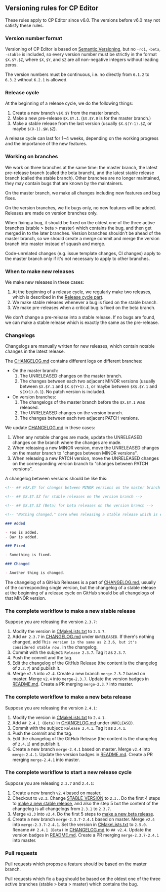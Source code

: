 ## Versioning rules for CP Editor

These rules apply to CP Editor since v6.0. The versions before v6.0 may not satisfy these rules.

### Version number format

Versioning of CP Editor is based on [Semantic Versioning](https://semver.org/), but no `-rc1`, `-beta`, `-stable` is included, so every version number must be strictly in the format `$X.$Y.$Z`, where `$X`, `$Y`, and `$Z` are all non-negative integers without leading zeros.

The version numbers must be continuous, i.e. no directly from `6.1.2` to `6.3.2` without `6.2.1` is allowed.

### Release cycle

At the beginning of a release cycle, we do the following things:

1. Create a new branch `v$X.$Y` from the master branch.
2. Make a new pre-release `$X.$Y.1`. (`$X.$Y.0` is for the master branch.)
3. Make a stable release from the last version (usually `$X.$(Y-1).$Z`, or maybe `$(X-1).$W.$Z`).

A release cycle can last for 1~4 weeks, depending on the working progress and the importance of the new features.

### Working on branches

We work on three branches at the same time: the master branch, the latest pre-release branch (called the beta branch), and the latest stable release branch (called the stable branch). Other branches are no longer maintained, they may contain bugs that are known by the maintainers.

On the master branch, we make all changes including new features and bug fixes.

On the version branches, we fix bugs only, no new features will be added. Releases are made on version branches only.

When fixing a bug, it should be fixed on the oldest one of the three active branches (stable > beta > master) which contains the bug, and then get merged in to the later branches. Version branches shouldn't be ahead of the master branch, so we should create a merge commit and merge the version branch into master instead of squash and merge.

Code-unrelated changes (e.g. issue template changes, CI changes) apply to the master branch only if it's not necessary to apply to other branches.

### When to make new releases

We make new releases in these cases:

1. At the beginning of a release cycle, we regularly make two releases, which is described in the [Release cycle part](#Release-cycle).
2. We make stable releases whenever a bug is fixed on the stable branch.
3. We make pre-releases when a critical bug is fixed on the beta branch.

We don't change a pre-release into a stable release. If no bugs are found, we can make a stable release which is exactly the same as the pre-release.

### Changelogs

Changelogs are manually written for new releases, which contain notable changes in the latest release.

The [CHANGELOG.md](CHANGELOG.md) contains different logs on different branches:

- On the master branch:
  1. The UNRELEASED changes on the master branch.
  2. The changes between each two adjacent MINOR versions (usually between `$X.$Y.1` and `$X.$(Y+1).1`, or maybe between `$X$.$Y.1` and `$(X+1).0.1`). No patch version is included.
- On version branches:
  1. The changelogs of the master branch before the `$X.$Y.1` was released.
  2. The UNRELEASED changes on the version branch.
  3. The changes between each two adjacent PATCH versions.

We update [CHANGELOG.md](CHANGELOG.md) in these cases:

1. When any notable changes are made, update the UNRELEASED changes on the branch where the changes are made.
2. When releasing a new MINOR version, move the UNRELEASED changes on the master branch to "changes between MINOR versions".
3. When releasing a new PATCH version, move the UNRELEASED changes on the corresponding version branch to "changes between PATCH versions".

A changelog between versions should be like this:

```Markdown
<!-- ## v$X.$Y for changes between MINOR versions on the master branch -->

<!-- ## $X.$Y.$Z for stable releases on the version branch -->

<!-- ## $X.$Y.$Z (Beta) for beta releases on the version branch -->

<!-- "Nothing changed." here when releasing a stable release which is exactly the same as the latest pre-release at the beginning of a release cycle -->

### Added

- Foo is added.
- Bar is added.

### Fixed

- Something is fixed.

### Changed

- Another thing is changed.
```

The changelog of a GitHub Releases is a part of [CHANGELOG.md](CHANGELOG.md), usually of the corresponding single version, but the changelog of a stable release at the beginning of a release cycle on GitHub should be all changelogs of that MINOR version.

### The complete workflow to make a new stable release

Suppose you are releasing the version `2.3.7`:

1.  Modify the version in [CMakeLists.txt](../CMakeLists.txt) to `2.3.7`.
2.  Add `## 2.3.7` in [CHANGELOG.md](CHANGELOG.md) under `UNRELEASED`. If there's nothing changed, add `This version is the same as 2.3.6, but it's considered stable now.` in the changelog.
3.  Commit with the subject: `Release 2.3.7`. Tag it as `2.3.7`.
4.  Push the commit and the tag.
5.  Edit the changelog of the GitHub Release (the content is the changelog of `2.3.7`) and publish it.
6.  Merge `v2.3` into `v2.4`. Create a new branch `merge-2.3.7` based on master. Merge `v2.4` into `merge-2.3.7`. Update the version badges in [README.md](../README.md). Create a PR merging `merge-2.3.7` into master.

### The complete workflow to make a new beta release

Suppose you are releasing the version `2.4.1`:

1.  Modify the version in [CMakeLists.txt](../CMakeLists.txt) to `2.4.1`.
2.  Add `## 2.4.1 (Beta)` in [CHANGELOG.md](CHANGELOG.md) under `UNRELEASED`.
3.  Commit with the subject: `Release 2.4.1`. Tag it as `2.4.1`.
4.  Push the commit and the tag.
5.  Edit the changelog of the GitHub Release (the content is the changelog of `2.4.1`) and publish it.
6.  Create a new branch `merge-2.4.1` based on master. Merge `v2.4` into `merge-2.4.1`. Update the version badges in [README.md](../README.md). Create a PR merging `merge-2.4.1` into master.

### The complete workflow to start a new release cycle

Suppose you are releasing `2.3.7` and `2.4.1`:

1.  Create a new branch `v2.4` based on master.
2.  Checkout to `v2.3`. Change [STABLE_VERSION](.ci/STABLE_VERSION) to `2.3.`. Do the first 4 steps to [make a new stable release](#the-complete-workflow-to-make-a-new-stable-release), and also the step 5 but the content of the changelog is all changelogs from `2.3.1` to `2.3.7`.
3.  Merge `v2.3` into `v2.4`. Do the first 5 steps to [make a new beta release](#the-complete-workflow-to-make-a-new-beta-release).
4.  Create a new branch `merge-2.3.7-2.4.1` based on master. Merge `v2.4` into `merge-2.3.7-2.4.1`. Set the version in [CMakeLists.txt](../CMakeLists.txt) to `2.5.0`. Rename `## 2.4.1 (Beta)` in [CHANGELOG.md](CHANGELOG.md) to `## v2.4`. Update the version badges in [README.md](../README.md). Create a PR merging `merge-2.3.7-2.4.1` into master.

### Pull requests

Pull requests which propose a feature should be based on the master branch.

Pull requests which fix a bug should be based on the oldest one of the three active branches (stable > beta > master) which contains the bug.
